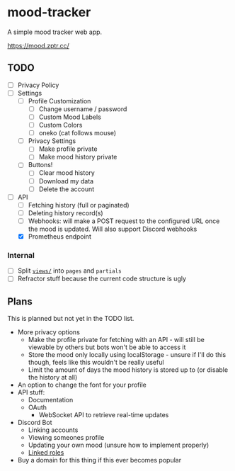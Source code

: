 # mood-tracker

A simple mood tracker web app.

https://mood.zptr.cc/

## TODO

- [ ] Privacy Policy
- [ ] Settings
  * [ ] Profile Customization
    - [ ] Change username / password
    - [ ] Custom Mood Labels
    - [ ] Custom Colors
    - [ ] oneko (cat follows mouse)
  * [ ] Privacy Settings
    - [ ] Make profile private
    - [ ] Make mood history private
  * [ ] Buttons!
    - [ ] Clear mood history
    - [ ] Download my data
    - [ ] Delete the account
- [ ] API
  - [ ] Fetching history (full or paginated)
  - [ ] Deleting history record(s)
  - [ ] Webhooks: will make a POST request to the configured URL once the mood is updated. Will also support Discord webhooks
  - [x] Prometheus endpoint

### Internal
- [ ] Split [`views/`](views) into `pages` and `partials`
- [ ] Refractor stuff because the current code structure is ugly

## Plans
This is planned but not yet in the TODO list.

- More privacy options
  * Make the profile private for fetching with an API - will still be viewable by others but bots won't be able to access it
  * Store the mood only locally using localStorage - unsure if I'll do this though, feels like this wouldn't be really useful
  * Limit the amount of days the mood history is stored up to (or disable the history at all)
- An option to change the font for your profile
- API stuff:
  * Documentation
  * OAuth
    - WebSocket API to retrieve real-time updates
- Discord Bot
  * Linking accounts
  * Viewing someones profile
  * Updating your own mood (unsure how to implement properly)
  * [Linked roles](https://discord.com/developers/docs/tutorials/configuring-app-metadata-for-linked-roles)
- Buy a domain for this thing if this ever becomes popular

